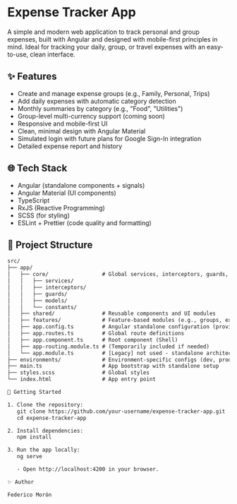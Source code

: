 # Expense Tracker App

A simple and modern web application to track personal and group expenses, built with Angular and designed with mobile-first principles in mind. Ideal for tracking your daily, group, or travel expenses with an easy-to-use, clean interface.

## ✨ Features

- Create and manage expense groups (e.g., Family, Personal, Trips)
- Add daily expenses with automatic category detection
- Monthly summaries by category (e.g., "Food", "Utilities")
- Group-level multi-currency support (coming soon)
- Responsive and mobile-first UI
- Clean, minimal design with Angular Material
- Simulated login with future plans for Google Sign-In integration
- Detailed expense report and history

## 🌐 Tech Stack

- Angular (standalone components + signals)
- Angular Material (UI components)
- TypeScript
- RxJS (Reactive Programming)
- SCSS (for styling)
- ESLint + Prettier (code quality and formatting)

## 🏢 Project Structure

```txt
src/
├── app/
│   ├── core/                 # Global services, interceptors, guards, constants, models
│   │   ├── services/
│   │   ├── interceptors/
│   │   ├── guards/
│   │   ├── models/
│   │   └── constants/
│   ├── shared/               # Reusable components and UI modules
│   ├── features/             # Feature-based modules (e.g., groups, expenses)
│   ├── app.config.ts         # Angular standalone configuration (providers, routing, etc.)
│   ├── app.routes.ts         # Global route definitions
│   ├── app.component.ts      # Root component (Shell)
│   ├── app-routing.module.ts # (Temporarily included if needed)
│   └── app.module.ts         # [Legacy] not used - standalone architecture
├── environments/             # Environment-specific configs (dev, prod)
├── main.ts                   # App bootstrap with standalone setup
├── styles.scss               # Global styles
└── index.html                # App entry point

🚀 Getting Started

1. Clone the repository:
   git clone https://github.com/your-username/expense-tracker-app.git
   cd expense-tracker-app

2. Install dependencies:
   npm install

3. Run the app locally:
   ng serve

   - Open http://localhost:4200 in your browser.

✨ Author

Federico Morón
```
